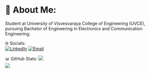 # 💫 About Me:
Student at University of Visvesvaraya College of Engineering (UVCE), pursuing Bachelor of Engineering in Electronics and Communication Engineering.

🌐  Socials:  
[![LinkedIn](https://img.shields.io/badge/LinkedIn-%230077B5.svg?logo=linkedin&logoColor=white)](https://www.linkedin.com/in/venkatesh-c-sagar-816129292) [![Email](https://img.shields.io/badge/Email-D14836?logo=gmail&logoColor=white)](mailto:venka2306@gmail.com) 

 📊 GitHub Stats:
![](https://github-readme-stats.vercel.app/api?username=2306venka&theme=transparent&hide_border=true&include_all_commits=false&count_private=false)<br/>
![](https://nirzak-streak-stats.vercel.app/?user=2306venka&theme=transparent&hide_border=true)<br/>
